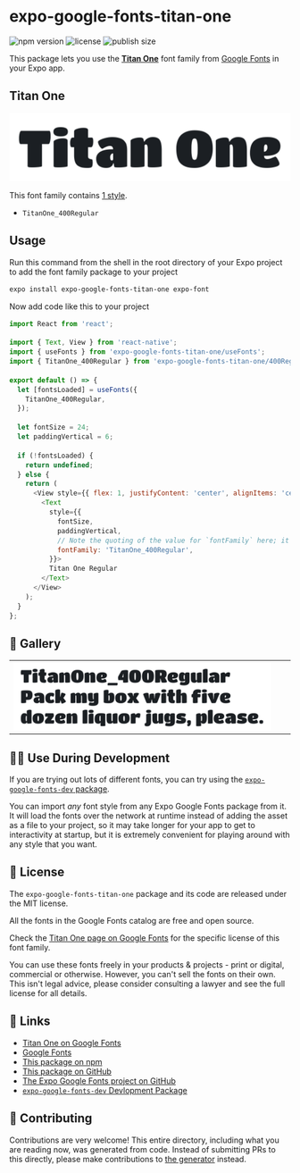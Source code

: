 # expo-google-fonts-titan-one

![npm version](https://flat.badgen.net/npm/v/expo-google-fonts-titan-one)
![license](https://flat.badgen.net/github/license/expo/google-fonts)
![publish size](https://flat.badgen.net/packagephobia/install/expo-google-fonts-titan-one)

This package lets you use the [**Titan One**](https://fonts.google.com/specimen/Titan+One) font family from [Google Fonts](https://fonts.google.com/) in your Expo app.

## Titan One

![Titan One](./font-family.png)

This font family contains [1 style](#-gallery).

- `TitanOne_400Regular`

## Usage

Run this command from the shell in the root directory of your Expo project to add the font family package to your project
```sh
expo install expo-google-fonts-titan-one expo-font
```

Now add code like this to your project
```js
import React from 'react';

import { Text, View } from 'react-native';
import { useFonts } from 'expo-google-fonts-titan-one/useFonts';
import { TitanOne_400Regular } from 'expo-google-fonts-titan-one/400Regular';

export default () => {
  let [fontsLoaded] = useFonts({
    TitanOne_400Regular,
  });

  let fontSize = 24;
  let paddingVertical = 6;

  if (!fontsLoaded) {
    return undefined;
  } else {
    return (
      <View style={{ flex: 1, justifyContent: 'center', alignItems: 'center' }}>
        <Text
          style={{
            fontSize,
            paddingVertical,
            // Note the quoting of the value for `fontFamily` here; it expects a string!
            fontFamily: 'TitanOne_400Regular',
          }}>
          Titan One Regular
        </Text>
      </View>
    );
  }
};

```

## 🔡 Gallery


||||
|-|-|-|
|![TitanOne_400Regular](.//400Regular/TitanOne_400Regular.ttf.png)||||


## 👩‍💻 Use During Development

If you are trying out lots of different fonts, you can try using the [`expo-google-fonts-dev` package](https://github.com/freeboub/google-fonts/tree/master/font-packages/dev#readme).

You can import *any* font style from any Expo Google Fonts package from it. It will load the fonts
over the network at runtime instead of adding the asset as a file to your project, so it may take longer
for your app to get to interactivity at startup, but it is extremely convenient
for playing around with any style that you want.

## 📖 License

The `expo-google-fonts-titan-one` package and its code are released under the MIT license.

All the fonts in the Google Fonts catalog are free and open source.

Check the [Titan One page on Google Fonts](https://fonts.google.com/specimen/Titan+One) for the specific license of this font family.

You can use these fonts freely in your products & projects - print or digital, commercial or otherwise. However, you can't sell the fonts on their own. This isn't legal advice, please consider consulting a lawyer and see the full license for all details.

## 🔗 Links

- [Titan One on Google Fonts](https://fonts.google.com/specimen/Titan+One)
- [Google Fonts](https://fonts.google.com/)
- [This package on npm](https://www.npmjs.com/package/expo-google-fonts-titan-one)
- [This package on GitHub](https://github.com/freeboub/google-fonts/tree/master/font-packages/titan-one)
- [The Expo Google Fonts project on GitHub](https://github.com/freeboub/google-fonts)
- [`expo-google-fonts-dev` Devlopment Package](https://github.com/freeboub/google-fonts/tree/master/font-packages/dev)

## 🤝 Contributing

Contributions are very welcome! This entire directory, including what you are reading now, was generated from code. Instead of submitting PRs to this directly, please make contributions to [the generator](https://github.com/freeboub/google-fonts/tree/master/packages/generator) instead.
